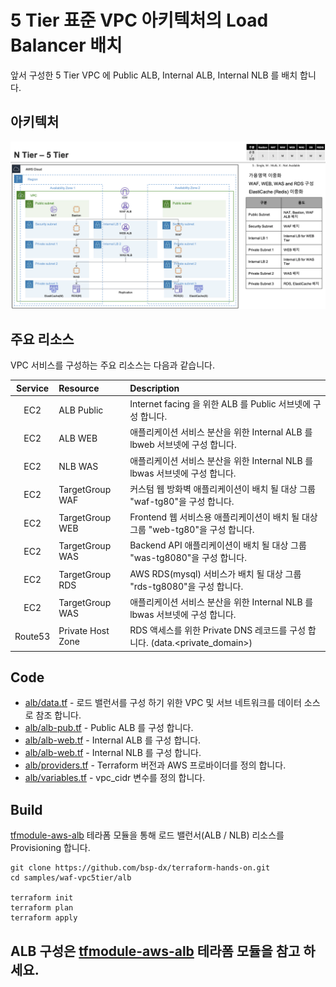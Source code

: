 # 5 Tier 표준 VPC 아키텍처의 Load Balancer 배치 

앞서 구성한 5 Tier VPC 에 Public ALB, Internal ALB, Internal NLB 를 배치 합니다. 

## 아키텍처 

![vpc5tier-n1](../images/waf-vpc5tier-n1.png)

## 주요 리소스

VPC 서비스를 구성하는 주요 리소스는 다음과 같습니다.

|  Service          | Resource              |  Description |
| :-------------:   | :-------------        | :----------- |
| EC2               | ALB Public            | Internet facing 을 위한 ALB 를 Public 서브넷에 구성 합니다. |   
| EC2               | ALB WEB               | 애플리케이션 서비스 분산을 위한 Internal ALB 를 lbweb 서브넷에 구성 합니다. |   
| EC2               | NLB WAS               | 애플리케이션 서비스 분산을 위한 Internal NLB 를 lbwas 서브넷에 구성 합니다. |   
| EC2               | TargetGroup WAF       | 커스텀 웹 방화벽 애플리케이션이 배치 될 대상 그룹 "waf-tg80"을 구성 합니다. |   
| EC2               | TargetGroup WEB       | Frontend 웹 서비스용 애플리케이션이 배치 될 대상 그룹 "web-tg80"을 구성 합니다. |   
| EC2               | TargetGroup WAS       | Backend API 애플리케이션이 배치 될 대상 그룹 "was-tg8080"을 구성 합니다. |   
| EC2               | TargetGroup RDS       | AWS RDS(mysql) 서비스가 배치 될 대상 그룹 "rds-tg8080"을 구성 합니다. |   
| EC2               | TargetGroup WAS       | 애플리케이션 서비스 분산을 위한 Internal NLB 를 lbwas 서브넷에 구성 합니다. |   
| Route53           | Private Host Zone     | RDS 액세스를 위한 Private DNS 레코드를 구성 합니다. (data.<private_domain>) |   

 

## Code
- [alb/data.tf](./alb/data.tf) - 로드 밸런서를 구성 하기 위한 VPC 및 서브 네트워크를 데이터 소스로 참조 합니다. 
- [alb/alb-pub.tf](./alb/alb-pub.tf) - Public ALB 를 구성 합니다. 
- [alb/alb-web.tf](./alb/alb-web.tf) - Internal ALB 를 구성 합니다.
- [alb/alb-web.tf](./alb/nlb-was.tf) - Internal NLB 를 구성 합니다.
- [alb/providers.tf](./alb/providers.tf) - Terraform 버전과 AWS 프로바이더를 정의 합니다. 
- [alb/variables.tf](./alb/variables.tf) - vpc_cidr 변수를 정의 합니다. 


## Build

[tfmodule-aws-alb](../../docs/tfmodule-aws-alb.md) 테라폼 모듈을 통해 로드 밸런서(ALB / NLB) 리소스를 Provisioning 합니다.

```shell
git clone https://github.com/bsp-dx/terraform-hands-on.git
cd samples/waf-vpc5tier/alb

terraform init
terraform plan
terraform apply
```

ALB 구성은 [tfmodule-aws-alb](../../docs/tfmodule-aws-alb.md) 테라폼 모듈을 참고 하세요.
----------
